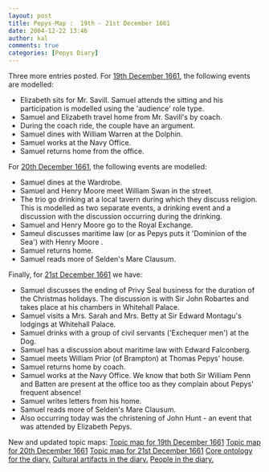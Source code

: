 ```yaml
---
layout: post
title: Pepys-Map :  19th - 21st December 1661
date: 2004-12-22 13:46
author: kal
comments: true
categories: [Pepys Diary]
---
```

Three more entries posted.
For <a href="http://www.pepysdiary.com/archive/1661/12/19/index.php">19th December 1661</a>, the following events are modelled:
<ul>
<li>Elizabeth sits for Mr. Savill. Samuel attends the sitting and his participation is modelled using the 'audience' role type.</li>
<li>Samuel and Elizabeth travel home from Mr. Savill's by coach.</li>
<li>During the coach ride, the couple have an argument.</li>
<li>Samuel dines with William Warren at the Dolphin.</li>
<li>Samuel works at the Navy Office.</li>
<li>Samuel returns home from the office.</li>
</ul>

<!--more-->
For <a href="http://www.pepysdiary.com/archive/1661/12/20/index.php">20th December 1661</a>, the following events are modelled:
<ul>
<li>Samuel dines at the Wardrobe.</li>
<li>Samuel and Henry Moore meet William Swan in the street.</li>
<li>The trio go drinking at a local tavern during which they discuss religion. This is modelled as two separate events, a drinking event and a discussion with the discussion occurring during the drinking.</li>
<li>Samuel and Henry Moore go to the Royal Exchange.</li>
<li>Sameul discusses maritime law (or as Pepys puts it 'Dominion of the Sea') with Henry Moore .</li>
<li>Samuel returns home.</li>
<li>Samuel reads more of Selden's Mare Clausum.</li>
</ul>
Finally, for <a href="http://www.pepysdiary.com/archive/1661/12/21/index.php">21st December 1661</a> we have:
<ul>
<li>Samuel discusses the ending of Privy Seal business for the duration of the Christmas holidays. The discussion is with Sir John Robartes and takes place at his chambers in Whitehall Palace.</li>
<li>Samuel visits a Mrs. Sarah and Mrs. Betty at Sir Edward Montagu's lodgings at Whitehall Palace.</li>
<li>Samuel drinks with a group of civil servants ('Exchequer men') at the Dog.</li>
<li>Samuel has a discussion about maritime law with Edward Falconberg.</li>
<li>Samuel meets William Prior (of Brampton) at Thomas Pepys' house.</li>
<li>Samuel returns home by coach.</li>
<li>Samuel works at the Navy Office. We know that both Sir William Penn and Batten are present at the office too as they complain about Pepys' frequent absence!</li>
<li>Samuel writes letters from his home.</li>
<li>Samuel reads more of Selden's Mare Clausum.</li>
<li>Also occurring today was the christening of John Hunt - an event that was attended by Elizabeth Pepys.</li>
</ul>
New and updated topic maps:
<a href="http://www.techquila.com/blog/archives/16611219.ltm">Topic map for 19th December 1661</a>
<a href="http://www.techquila.com/blog/archives/16611220.ltm">Topic map for 20th December 1661</a>
<a href="http://www.techquila.com/blog/archives/16611221.ltm">Topic map for 21st December 1661</a>
<a href="http://www.techquila.com/blog/archives/pepys-diary-ontology.ltm">Core ontology for the diary.</a>
<a href="http://www.techquila.com/blog/archives/pepys-diary-culture.ltm">Cultural artifacts in the diary.</a>
<a href="http://www.techquila.com/blog/archives/pepys-diary-people.ltm">People in the diary.</a>

